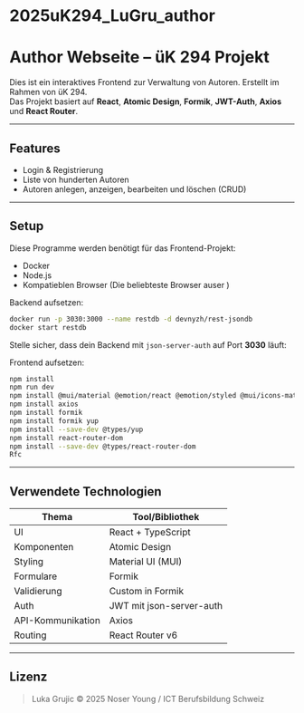 # 2025uK294_LuGru_author

# Author Webseite – üK 294 Projekt

Dies ist ein interaktives Frontend zur Verwaltung von Autoren. Erstellt im Rahmen von üK 294.  
Das Projekt basiert auf **React**, **Atomic Design**, **Formik**, **JWT-Auth**, **Axios** und **React Router**.

---

## Features

- Login & Registrierung
- Liste von hunderten Autoren 
- Autoren anlegen, anzeigen, bearbeiten und löschen (CRUD)

---

## Setup

Diese Programme werden benötigt für das Frontend-Projekt:
- Docker 
- Node.js
- Kompatieblen Browser (Die beliebteste Browser auser )

Backend aufsetzen:
```bash
docker run -p 3030:3000 --name restdb -d devnyzh/rest-jsondb 
docker start restdb 
```

Stelle sicher, dass dein Backend mit `json-server-auth` auf Port **3030** läuft:

Frontend aufsetzen:
```bash
npm install
npm run dev
npm install @mui/material @emotion/react @emotion/styled @mui/icons-material
npm install axios
npm install formik
npm install formik yup
npm install --save-dev @types/yup
npm install react-router-dom
npm install --save-dev @types/react-router-dom
Rfc 
```

---

## Verwendete Technologien

| Thema            | Tool/Bibliothek          |
|------------------|--------------------------|
| UI               | React + TypeScript       |
| Komponenten      | Atomic Design            |
| Styling          | Material UI (MUI)        |
| Formulare        | Formik                   |
| Validierung      | Custom in Formik         |
| Auth             | JWT mit json-server-auth |
| API-Kommunikation| Axios                    |
| Routing          | React Router v6          |

---

## Lizenz 

> Luka Grujic 
> © 2025 Noser Young / ICT Berufsbildung Schweiz
